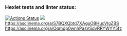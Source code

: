 ### Hexlet tests and linter status:
[![Actions Status](https://github.com/Moonlin14/frontend-project-44/actions/workflows/hexlet-check.yml/badge.svg)](https://github.com/Moonlin14/frontend-project-44/actions)
<a href="https://codeclimate.com/github/Moonlin14/frontend-project-44/maintainability"><img src="https://api.codeclimate.com/v1/badges/a477c8052ebe69288a43/maintainability" /></a>
https://asciinema.org/a/S7BQXQbtd7XAguOBHucVIgZBS
https://asciinema.org/a/Oqmdp0wnhPasVSdvRRYWYY5fz 